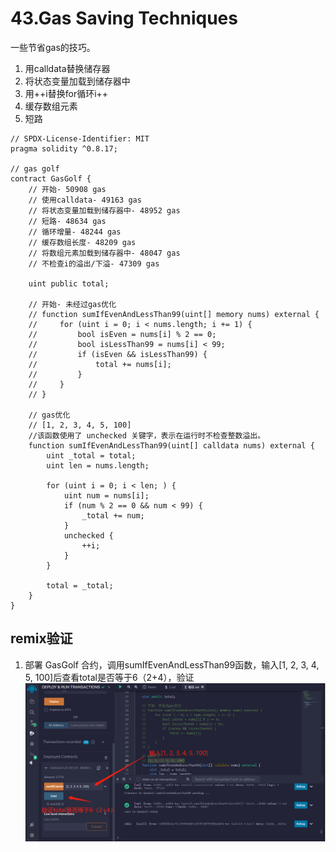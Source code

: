 # 43.Gas Saving Techniques
一些节省gas的技巧。

1. 用calldata替换储存器
2. 将状态变量加载到储存器中
3. 用++i替换for循环i++
4. 缓存数组元素
5. 短路

```solidity
// SPDX-License-Identifier: MIT
pragma solidity ^0.8.17;

// gas golf
contract GasGolf {
    // 开始- 50908 gas
    // 使用calldata- 49163 gas
    // 将状态变量加载到储存器中- 48952 gas
    // 短路- 48634 gas
    // 循环增量- 48244 gas
    // 缓存数组长度- 48209 gas
    // 将数组元素加载到储存器中- 48047 gas
    // 不检查i的溢出/下溢- 47309 gas

    uint public total;

    // 开始- 未经过gas优化
    // function sumIfEvenAndLessThan99(uint[] memory nums) external {
    //     for (uint i = 0; i < nums.length; i += 1) {
    //         bool isEven = nums[i] % 2 == 0;
    //         bool isLessThan99 = nums[i] < 99;
    //         if (isEven && isLessThan99) {
    //             total += nums[i];
    //         }
    //     }
    // }

    // gas优化
    // [1, 2, 3, 4, 5, 100]
    //该函数使用了 unchecked 关键字，表示在运行时不检查整数溢出。
    function sumIfEvenAndLessThan99(uint[] calldata nums) external {
        uint _total = total;
        uint len = nums.length;

        for (uint i = 0; i < len; ) {
            uint num = nums[i];
            if (num % 2 == 0 && num < 99) {
                _total += num;
            }
            unchecked {
                ++i;
            }
        }

        total = _total;
    }
}
```

## remix验证
1. 部署 GasGolf 合约，调用sumIfEvenAndLessThan99函数，输入[1, 2, 3, 4, 5, 100]后查看total是否等于6（2+4），验证
![43-1.jpg](./img/43-1.jpg)